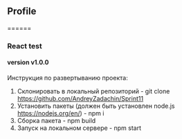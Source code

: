 ## Profile

======

### React test

#### version v1.0.0

Инструкция по развертыванию проекта:

1. Склонировать в локальный репозиторий - git clone https://github.com/AndreyZadachin/Sprint11
2. Установить пакеты (должен быть установлен node.js <https://nodejs.org/en/>) - npm i
3. Сборка пакета - npm build
4. Запуск на локальном сервере - npm start
